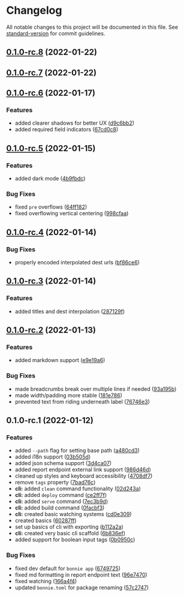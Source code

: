 # Changelog

All notable changes to this project will be documented in this file. See [standard-version](https://github.com/conventional-changelog/standard-version) for commit guidelines.

## [0.1.0-rc.8](https://github.com/arctic-hen7/tribble/compare/v0.1.0-rc.7...v0.1.0-rc.8) (2022-01-22)

## [0.1.0-rc.7](https://github.com/arctic-hen7/tribble/compare/v0.1.0-rc.6...v0.1.0-rc.7) (2022-01-22)

## [0.1.0-rc.6](https://github.com/arctic-hen7/tribble/compare/v0.1.0-rc.5...v0.1.0-rc.6) (2022-01-17)


### Features

* added clearer shadows for better UX ([d9c6bb2](https://github.com/arctic-hen7/tribble/commit/d9c6bb203ebd2e5ef5d5088a542e77605bab5455))
* added required field indicators ([67cd0c8](https://github.com/arctic-hen7/tribble/commit/67cd0c8c1ccc8d1bd3c47159a12f069cfa283a22))

## [0.1.0-rc.5](https://github.com/arctic-hen7/tribble/compare/v0.1.0-rc.4...v0.1.0-rc.5) (2022-01-15)


### Features

* added dark mode ([4b9fbdc](https://github.com/arctic-hen7/tribble/commit/4b9fbdca0ba96fd035dbb634442ece5af6feba75))


### Bug Fixes

* fixed `pre` overflows ([64ff182](https://github.com/arctic-hen7/tribble/commit/64ff182be283cb6f978add157bc8609bda798452))
* fixed overflowing vertical centering ([998cfaa](https://github.com/arctic-hen7/tribble/commit/998cfaa3ed2f418303d983fad1cdef51f3d28e03))

## [0.1.0-rc.4](https://github.com/arctic-hen7/tribble/compare/v0.1.0-rc.3...v0.1.0-rc.4) (2022-01-14)


### Bug Fixes

* properly encoded interpolated dest urls ([bf86ce6](https://github.com/arctic-hen7/tribble/commit/bf86ce62940927bc0c7be4bff89022c640f1a928))

## [0.1.0-rc.3](https://github.com/arctic-hen7/tribble/compare/v0.1.0-rc.2...v0.1.0-rc.3) (2022-01-14)


### Features

* added titles and dest interpolation ([287129f](https://github.com/arctic-hen7/tribble/commit/287129fb7b405e98b66ddb03ae4c876e5f7e1f3b))

## [0.1.0-rc.2](https://github.com/arctic-hen7/tribble/compare/v0.1.0-rc.1...v0.1.0-rc.2) (2022-01-13)


### Features

* added markdown support ([e9e19a6](https://github.com/arctic-hen7/tribble/commit/e9e19a668bd666a384ac8b48cfd9b6006e674859))


### Bug Fixes

* made breadcrumbs break over multiple lines if needed ([93a195b](https://github.com/arctic-hen7/tribble/commit/93a195bf5450637b09b4c893e5094d90c506fb98))
* made width/padding more stable ([181e786](https://github.com/arctic-hen7/tribble/commit/181e78639a9d9fb45e95075a6f3f89b27f25609c))
* prevented text from riding underneath label ([76746e3](https://github.com/arctic-hen7/tribble/commit/76746e3f61ef54a14579061f432cf56773184f50))

## 0.1.0-rc.1 (2022-01-12)


### Features

* added `--path` flag for setting base path ([a480cd3](https://github.com/arctic-hen7/tribble/commit/a480cd3931d9f90e2f407321f7d9f1eb847b5d27))
* added i18n support ([03b505d](https://github.com/arctic-hen7/tribble/commit/03b505df2e792d2b53e070aef724238daf555904))
* added json schema support ([3d4ca07](https://github.com/arctic-hen7/tribble/commit/3d4ca070af2177329e394fa24d0e8c19d5f19a88))
* added report endpoint external link support ([986d46d](https://github.com/arctic-hen7/tribble/commit/986d46da72e8b90e5e9e303fd0965855b3004c2b))
* cleaned up styles and keyboard accessibility ([4708df7](https://github.com/arctic-hen7/tribble/commit/4708df7b8df67770d007c6d1be942e67887e4478))
* remove `tags` property ([7bad76c](https://github.com/arctic-hen7/tribble/commit/7bad76ca2c3be43ef0f531d3f8903523724c5236))
* **cli:** added `clean` command functionality ([02d243a](https://github.com/arctic-hen7/tribble/commit/02d243ac3753ab6d1faf08e3b710d2eb8c6858ab))
* **cli:** added `deploy` command ([ce2ff7f](https://github.com/arctic-hen7/tribble/commit/ce2ff7f7a7e9aa8a01ea95904af0c78a64452886))
* **cli:** added `serve` command ([7ec3b9d](https://github.com/arctic-hen7/tribble/commit/7ec3b9d560d414de72bd93d945ee2f8acec76eca))
* **cli:** added build command ([0facbf3](https://github.com/arctic-hen7/tribble/commit/0facbf3f80290bbde8729ffec512b29981c5b26d))
* **cli:** created basic watching systems ([cd0e309](https://github.com/arctic-hen7/tribble/commit/cd0e3099c510a103a7f49a98b8a723c91a9bc221))
* created basics ([60287ff](https://github.com/arctic-hen7/tribble/commit/60287ff457ce199e148011f9934872ec15006d71))
* set up basics of cli with exporting ([b112a2a](https://github.com/arctic-hen7/tribble/commit/b112a2a3bf93c229b8ded054ad4020e3ec6b55f5))
* **cli:** created very basic cli scaffold ([6b836ef](https://github.com/arctic-hen7/tribble/commit/6b836ef9c3ed6abcdadee44cdb6b4a291be4e415))
* added support for boolean input tags ([0b0950c](https://github.com/arctic-hen7/tribble/commit/0b0950c7dfff47725db9b815c38291b2fa5dce3a))


### Bug Fixes

* fixed dev default for `bonnie app` ([6749725](https://github.com/arctic-hen7/tribble/commit/67497259e4d659cc76a1afc88509395776fd9066))
* fixed md formatting in report endpoint text ([96e7470](https://github.com/arctic-hen7/tribble/commit/96e747073cdc84bc7c7989c76d27d90ea0d867b6))
* fixed watching ([166a4f4](https://github.com/arctic-hen7/tribble/commit/166a4f4b64586c406fe83393695a0025941255b4))
* updated `bonnie.toml` for package renaming ([57c2747](https://github.com/arctic-hen7/tribble/commit/57c27472b576697e090da519a954a7bf75479b06))
